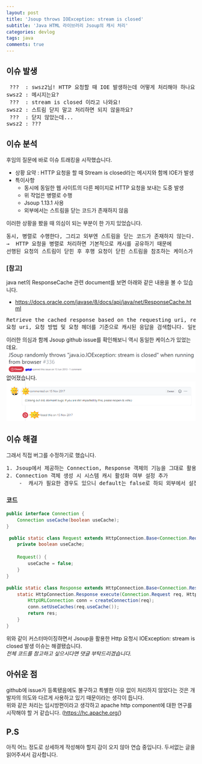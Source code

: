 ```yaml
---
layout: post 
title: 'Jsoup throws IOException: stream is closed'
subtitle: 'Java HTML 라이브러리 Jsoup의 캐시 처리'
categories: devlog 
tags: java
comments: true
---
```


## 이슈 발생

<pre>
 ???  : swsz2님! HTTP 요청할 때 IOE 발생하는데 어떻게 처리해야 하나요?   
swsz2 : 메시지는요?
 ???  : stream is closed 이라고 나와요!  
swsz2 : 스트림 닫지 말고 처리하면 되지 않을까요?
 ???  : 닫지 않았는데...
swsz2 : ???
</pre>

## 이슈 분석

후임의 질문에 바로 이슈 트래킹을 시작했습니다.

- 상황 요약 : HTTP 요청을 할 때 Stream is closed라는 메시지와 함께 IOE가 발생
- 특이사항
    - 동시에 동일한 웹 사이트의 다른 페이지로 HTTP 요청을 보내는 도중 발생
    - 위 작업은 병렬로 수행
    - Jsoup 1.13.1 사용
    - 외부에서는 스트림을 닫는 코드가 존재하지 않음
      <br />

이러한 상황을 봤을 때 의심이 되는 부분이 한 가지 있었습니다.
<pre>
동시, 병렬로 수행한다, 그리고 외부엔 스트림을 닫는 코드가 존재하지 않는다.
→  HTTP 요청을 병렬로 처리하면 기본적으로 캐시를 공유하기 때문에
선행된 요청의 스트림이 닫힌 후 후행 요청이 닫힌 스트림을 참조하는 케이스가 발생하지 않을까?</pre>  

### [참고]

java net의 ResponseCache 관련 document를 보면 아래와 같은 내용을 볼 수 있습니다.

- https://docs.oracle.com/javase/8/docs/api/java/net/ResponseCache.html

<pre>
Retrieve the cached response based on the requesting uri, request method and request headers. Typically this method is called by the protocol handler before it sends out the request to get the network resource. If a cached response is returned, that resource is used instead.
요청 uri, 요청 방법 및 요청 헤더를 기준으로 캐시된 응답을 검색합니다. 일반적으로 이 메서드는 네트워크 리소스를 가져오기 위한 요청을 전송하기 전에 프로토콜 처리기에 의해 호출됩니다. 캐시된 응답이 반환되면 해당 리소스가 대신 사용됩니다.
</pre> 


이러한 의심과 함께 Jsoup github issue를 확인해보니 역시 동일한 케이스가 있었는데요.
![jsoup-stream-is-closed-issue-open](/assets/img/post/jsoup-stream-is-closed-issue-open.png)
없어졌습니다.
![jsoup-stream-is-closed-issue-closed](/assets/img/post/jsoup-stream-is-closed-issue-closed.png)

## 이슈 해결

그래서 직접 버그를 수정하기로 했습니다.

<pre>
1. Jsoup에서 제공하는 Connection, Response 객체의 기능을 그대로 활용하기 위해 usermodel 패키지에 기능 이관
2. Connection 객체 생성 시 시스템 캐시 활성화 여부 설정 추가
    -  캐시가 필요한 경우도 있으니 default는 false로 하되 외부에서 설정할 수 있게 한다.
</pre>

### 코드

```java
public interface Connection {
    Connection useCache(boolean useCache);
}
```

```java
 public static class Request extends HttpConnection.Base<Connection.Request> implements Connection.Request {
    private boolean useCache;

    Request() {
        useCache = false;
    }
}
```

```java
public static class Response extends HttpConnection.Base<Connection.Response> implements Connection.Response {
    static HttpConnection.Response execute(Connection.Request req, HttpConnection.Response previousResponse) throws IOException {
        HttpURLConnection conn = createConnection(req);
        conn.setUseCaches(req.useCache());
        return res;
    }
}
```

위와 같이 커스터마이징하면서 Jsoup을 활용한 Http 요청시 IOException: stream is closed 발생 이슈는 해결됐습니다.  
*전체 코드를 참고하고 싶으시다면 댓글 부탁드리겠습니다.*

## 아쉬운 점

github에 issue가 등록됐음에도 불구하고 특별한 이유 없이 처리하지 않았다는 것은 개발자의 의도와 다르게 사용하고 있기 때문이라는 생각이 듭니다.  
위와 같은 처리는 임시방편이라고 생각하고 apache http component에 대한 연구를 시작해야 할 거 같습니다. (https://hc.apache.org/)

## P.S
아직 어느 정도로 상세하게 작성해야 할지 감이 오지 않아 연습 중입니다.
두서없는 글을 읽어주셔서 감사합니다.
